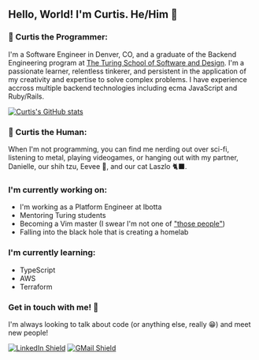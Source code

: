 ## Hello, World! I'm Curtis. He/Him 👾

### 🤖 Curtis the Programmer:
I'm a Software Engineer in Denver, CO, and a graduate of the Backend Engineering program at [The Turing School of Software and Design](https://turing.edu/). I'm a passionate learner, relentless tinkerer, and persistent in the application of my creativity and expertise to solve complex problems. I have experience accross multiple backend technologies including ecma JavaScript and Ruby/Rails.

[![Curtis's GitHub stats](https://github-readme-stats.vercel.app/api?username=c-bartell&count_private=true&show_icons=true&theme=synthwave)](https://github.com/c-bartell)

### 🤘 Curtis the Human:
When I'm not programming, you can find me nerding out over sci-fi, listening to metal, playing videogames, or hanging out with my partner, Danielle, our shih tzu, Eevee 🐶, and our cat Laszlo 🐈‍⬛.

### I'm currently working on:
- I'm working as a Platform Engineer at Ibotta
- Mentoring Turing students
- Becoming a Vim master (I swear I'm not one of ["those people"](https://xkcd.com/378/))
- Falling into the black hole that is creating a homelab

### I'm currently learning:
- TypeScript
- AWS
- Terraform

### Get in touch with me! 📣
I'm always looking to talk about code (or anything else, really 😁) and meet new people!

[![LinkedIn Shield](https://img.shields.io/static/v1?label=&message=Curtis+Bartell&color=grey&style=flat-square&logo=LinkedIn)](https://www.linkedin.com/in/curtis-bartell/)
[![GMail Shield](https://img.shields.io/static/v1?color=grey&style=flat-square&logo=gmail&label=&message=curtis.c.bartell@gmail.com)](mailto:curtis.c.bartell@gmail.com?subject=Let's%20chat!)

<!--
**c-bartell/c-bartell** is a ✨ _special_ ✨ repository because its `README.md` (this file) appears on your GitHub profile.
Here are some ideas to get you started:

- 🔭 I’m currently working on ...
- 🌱 I’m currently learning ...
- 👯 I’m looking to collaborate on ...
- 🤔 I’m looking for help with ...
- 💬 Ask me about ...
- 📫 How to reach me: ...
- 😄 Pronouns: ...
- ⚡ Fun fact: ...
-->
